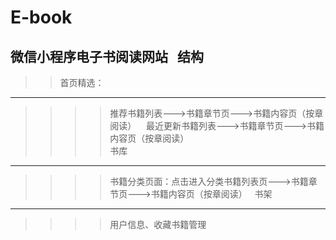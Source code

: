 # E-book
微信小程序电子书阅读网站  
结构  
--
>>首页精选： 
---
>>>>推荐书籍列表--->书籍章节页--->书籍内容页（按章阅读）   
>>>>最近更新书籍列表--->书籍章节页--->书籍内容页（按章阅读）  
>>书库
---
>>>>书籍分类页面：点击进入分类书籍列表页--->书籍章节页--->书籍内容页（按章阅读）  
>>书架  
---
>>>>用户信息、收藏书籍管理
